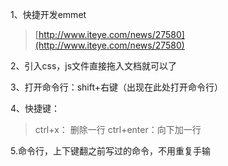 1、快捷开发emmet

> [http://www.iteye.com/news/27580](http://www.iteye.com/news/27580)

2、引入css，js文件直接拖入文档就可以了

3、打开命令行：shift+右键（出现在此处打开命令行）

4、快捷键：

> ctrl+x： 删除一行 ctrl+enter：向下加一行

5.命令行，上下键翻之前写过的命令，不用重复手输